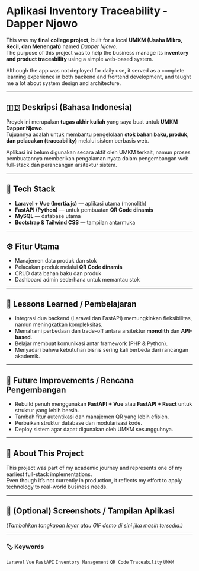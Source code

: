 # Aplikasi Inventory Traceability - Dapper Njowo

This was my **final college project**, built for a local **UMKM (Usaha Mikro, Kecil, dan Menengah)** named *Dapper Njowo*.  
The purpose of this project was to help the business manage its **inventory and product traceability** using a simple web-based system.

Although the app was not deployed for daily use, it served as a complete learning experience in both backend and frontend development, and taught me a lot about system design and architecture.

---

## 🇮🇩 Deskripsi (Bahasa Indonesia)

Proyek ini merupakan **tugas akhir kuliah** yang saya buat untuk **UMKM Dapper Njowo**.  
Tujuannya adalah untuk membantu pengelolaan **stok bahan baku, produk, dan pelacakan (traceability)** melalui sistem berbasis web.

Aplikasi ini belum digunakan secara aktif oleh UMKM terkait, namun proses pembuatannya memberikan pengalaman nyata dalam pengembangan web full-stack dan perancangan arsitektur sistem.

---

## 🧩 Tech Stack
- **Laravel + Vue (Inertia.js)** — aplikasi utama (monolith)  
- **FastAPI (Python)** — untuk pembuatan **QR Code dinamis**  
- **MySQL** — database utama  
- **Bootstrap & Tailwind CSS** — tampilan antarmuka  

---

## ⚙️ Fitur Utama
- Manajemen data produk dan stok  
- Pelacakan produk melalui **QR Code dinamis**  
- CRUD data bahan baku dan produk  
- Dashboard admin sederhana untuk memantau stok  

---

## 🧠 Lessons Learned / Pembelajaran
- Integrasi dua backend (Laravel dan FastAPI) memungkinkan fleksibilitas, namun meningkatkan kompleksitas.  
- Memahami perbedaan dan trade-off antara arsitektur **monolith** dan **API-based**.  
- Belajar membuat komunikasi antar framework (PHP & Python).  
- Menyadari bahwa kebutuhan bisnis sering kali berbeda dari rancangan akademik.

---

## 🚀 Future Improvements / Rencana Pengembangan
- Rebuild penuh menggunakan **FastAPI + Vue** atau **FastAPI + React** untuk struktur yang lebih bersih.  
- Tambah fitur autentikasi dan manajemen QR yang lebih efisien.  
- Perbaikan struktur database dan modularisasi kode.  
- Deploy sistem agar dapat digunakan oleh UMKM sesungguhnya.

---

## 🧾 About This Project
This project was part of my academic journey and represents one of my earliest full-stack implementations.  
Even though it’s not currently in production, it reflects my effort to apply technology to real-world business needs.

---

## 📸 (Optional) Screenshots / Tampilan Aplikasi
*(Tambahkan tangkapan layar atau GIF demo di sini jika masih tersedia.)*

---

### 🏷️ Keywords
`Laravel` `Vue` `FastAPI` `Inventory Management` `QR Code` `Traceability` `UMKM`
